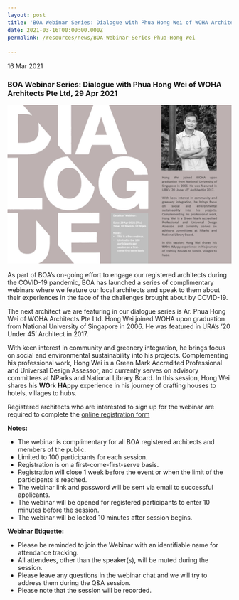 ```yaml
---
layout: post
title: 'BOA Webinar Series: Dialogue with Phua Hong Wei of WOHA Architects Pte Ltd'
date: 2021-03-16T00:00:00.000Z
permalink: /resources/news/BOA-Webinar-Series-Phua-Hong-Wei

---
```


16 Mar 2021

### **BOA Webinar Series: Dialogue with Phua Hong Wei of WOHA Architects Pte Ltd, 29 Apr 2021**

![BOA Webinar Poster](/images/BOA_Webinar_290421.jpg)

As part of BOA’s on-going effort to engage our registered architects during the COVID-19 pandemic, BOA has launched a series of complimentary webinars where we feature our local architects and speak to them about their experiences in the face of the challenges brought about by COVID-19. 

The next architect we are featuring in our dialogue series is Ar. Phua Hong Wei of WOHA Architects Pte Ltd. Hong Wei joined WOHA upon graduation from National University of Singapore in 2006. He was featured in URA’s ’20 Under 45’ Architect in 2017.

With keen interest in community and greenery integration, he brings focus on social and environmental sustainability into his projects. Complementing his professional work, Hong Wei is a Green Mark Accredited Professional and Universal Design Assessor, and currently serves on advisory committees at NParks and National Library Board. In this session, Hong Wei shares his **WO**rk **HA**ppy experience in his journey of crafting houses to hotels, villages to hubs.

Registered architects who are interested to sign up for the webinar are required to complete the [online registration form](https://forms.gle/YZZ31Fi3Fy5wZQBPA)

**Notes:**
* The webinar is complimentary for all BOA registered architects and members of the public. 
* Limited to 100 participants for each session. 
* Registration is on a first-come-first-serve basis. 
* Registration will close 1 week before the event or when the limit of the participants is reached.
* The webinar link and password will be sent via email to successful applicants. 
* The webinar will be opened for registered participants to enter 10 minutes before the session.
* The webinar will be locked 10 minutes after session begins.

**Webinar Etiquette:**
* Please be reminded to join the Webinar with an identifiable name for attendance tracking.
* All attendees, other than the speaker(s), will be muted during the session.
* Please leave any questions in the webinar chat and we will try to address them during the Q&A session.
* Please note that the session will be recorded.

